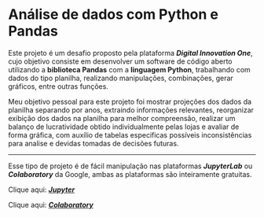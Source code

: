 # Análise de dados com Python e Pandas

Este projeto é um desafio proposto pela plataforma **_Digital Innovation One_**, cujo objetivo consiste em desenvolver um software de código aberto utilizando a **biblioteca Pandas** com a **linguagem Python**, trabalhando com dados do tipo planilha, realizando manipulações, combinações, gerar gráficos, entre outras funções.

Meu objetivo pessoal para este projeto foi mostrar projeções dos dados da planilha separando por anos, extraindo informações relevantes, reorganizar exibição dos dados na planilha para melhor compreensão, realizar um balanço de lucratividade obtido individualmente pelas lojas e avaliar de forma gráfica, com auxílio de tabelas especificas possíveis inconsistências para analise e devidas tomadas de decisões futuras.

___
Esse tipo de projeto é de fácil manipulação nas plataformas **_JupyterLab_** ou **_Colaboratory_** da Google, ambas as plataformas são inteiramente gratuitas. 

Clique aqui: [**_Jupyter_**](https://jupyter.org/)

Clique aqui: [**_Colaboratory_**](https://colab.research.google.com/notebooks/welcome.ipynb?hl=pt-BR) 



